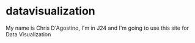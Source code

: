 # datavisualization
My name is Chris D'Agostino, I'm in J24 and I'm going to use this site for Data Visualization
